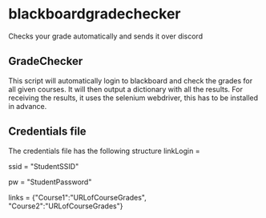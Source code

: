 # blackboardgradechecker
Checks your grade automatically and sends it over discord

## GradeChecker
This script will automatically login to blackboard and check the grades for all given courses.
It will then output a dictionary with all the results.
For receiving the results, it uses the selenium webdriver, this has to be installed in advance.
 
## Credentials file
The credentials file has the following structure
linkLogin = <URL of Loginscreen>

ssid = "StudentSSID"

pw = "StudentPassword"

links = {"Course1":"URLofCourseGrades",
             "Course2":"URLofCourseGrades"}

